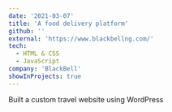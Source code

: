 ```yaml
---
date: '2021-03-07'
title: 'A food delivery platform'
github: ''
external: 'https://www.blackbellng.com/'
tech:
  - HTML & CSS
  - JavaScript
company: 'BlackBell'
showInProjects: true
---
```


Built a custom travel website using WordPress
